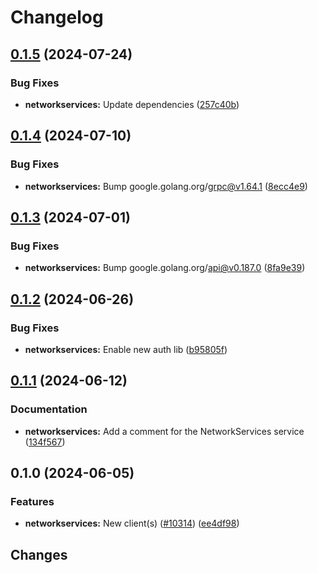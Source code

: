 # Changelog

## [0.1.5](https://github.com/googleapis/google-cloud-go/compare/networkservices/v0.1.4...networkservices/v0.1.5) (2024-07-24)


### Bug Fixes

* **networkservices:** Update dependencies ([257c40b](https://github.com/googleapis/google-cloud-go/commit/257c40bd6d7e59730017cf32bda8823d7a232758))

## [0.1.4](https://github.com/googleapis/google-cloud-go/compare/networkservices/v0.1.3...networkservices/v0.1.4) (2024-07-10)


### Bug Fixes

* **networkservices:** Bump google.golang.org/grpc@v1.64.1 ([8ecc4e9](https://github.com/googleapis/google-cloud-go/commit/8ecc4e9622e5bbe9b90384d5848ab816027226c5))

## [0.1.3](https://github.com/googleapis/google-cloud-go/compare/networkservices/v0.1.2...networkservices/v0.1.3) (2024-07-01)


### Bug Fixes

* **networkservices:** Bump google.golang.org/api@v0.187.0 ([8fa9e39](https://github.com/googleapis/google-cloud-go/commit/8fa9e398e512fd8533fd49060371e61b5725a85b))

## [0.1.2](https://github.com/googleapis/google-cloud-go/compare/networkservices/v0.1.1...networkservices/v0.1.2) (2024-06-26)


### Bug Fixes

* **networkservices:** Enable new auth lib ([b95805f](https://github.com/googleapis/google-cloud-go/commit/b95805f4c87d3e8d10ea23bd7a2d68d7a4157568))

## [0.1.1](https://github.com/googleapis/google-cloud-go/compare/networkservices/v0.1.0...networkservices/v0.1.1) (2024-06-12)


### Documentation

* **networkservices:** Add a comment for the NetworkServices service ([134f567](https://github.com/googleapis/google-cloud-go/commit/134f567c18892d6050f60ae875a3de7738104da0))

## 0.1.0 (2024-06-05)


### Features

* **networkservices:** New client(s) ([#10314](https://github.com/googleapis/google-cloud-go/issues/10314)) ([ee4df98](https://github.com/googleapis/google-cloud-go/commit/ee4df98e7ff89c005ee345120fb53c85086a2461))

## Changes
